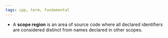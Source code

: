 ```yaml
---
tags: cpp, term, fundamental
---
```


- A **scope region** is an area of source code where all declared identifiers are considered distinct from names declared in other scopes.